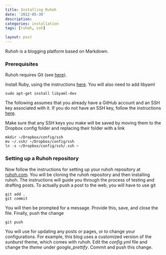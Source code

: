 ```yaml
---
title: Installing Ruhoh 
date: '2012-05-30'
description:
categories: installation
tags: [ruhoh, ssh]

layout: post
---
```


Ruhoh is a blogging platform based on Markdown.

### Prerequisites

Ruhoh requires Git (see [here]()).

Install Ruby, using the instructions [here](http://lenni.info/blog/2012/05/installing-ruby-1-9-3-on-ubuntu-12-04-precise-pengolin/). You will also need to add libyaml

    sudo apt-get install libyaml-dev
    
The following assumes that you already have a GitHub account and an SSH key associated with it. If you do not have an SSH key, follow the instructions [here](http://help.github.com/linux-set-up-git/).

Make sure that any SSH keys you make will be saved by moving them to the Dropbox config folder and replacing their folder with a link

    mkdir ~/Dropbox/config/ssh
    mv ~/.ssh/ ~/Dropbox/config/ssh
    ln -s ~/Dropbox/config/ssh/.ssh ~
    
### Setting up a Ruhoh repository

Now follow the instructions for setting up your ruhoh repository at [ruhoh.com](http://www.ruhoh.com). You will be cloning the ruhoh repository and then installing ruhoh. The instructions will guide you through the process of testing and drafting posts. To actually push a post to the web, you will have to use git

    git add .
    git commit

You will then be prompted for a message. Provide this, save, and close the file. Finally, push the change

    git push

You will use for updating any posts or pages, or to change your configurations. For example, this blog uses a customized version of the *sunburst* theme, which comes with ruhoh. Edit the *config.yml* file and change the *theme* under *google_prettify*. Commit and push this change.


